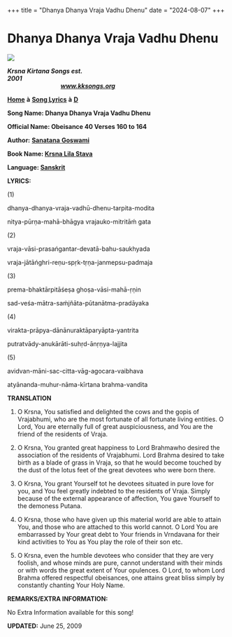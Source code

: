 +++
title = "Dhanya Dhanya Vraja Vadhu Dhenu"
date = "2024-08-07"
+++

# Dhanya Dhanya Vraja Vadhu Dhenu
**[![](http://kksongs.org/image_files/image002.jpg)](http://kksongs.org/)**

**_Krsna_** **_Kirtana Songs est. 2001_**                                                                                                                                                      **_www.kksongs.org_**

[**Home**](http://kksongs.org/) **à** [**Song Lyrics**](http://kksongs.org/lyrics.html) **à** [**D**](http://kksongs.org/songs/song_d.html)

**Song Name: Dhanya Dhanya Vraja Vadhu Dhenu**

**Official Name: Obeisance 40 Verses 160 to 164**

**Author:** [**Sanatana** **Goswami**](http://kksongs.org/authors/list/sanatana_g.html)

**Book Name: [Krsna Lila Stava](http://kksongs.org/authors/krsnalilastava.html)**

**Language: [Sanskrit](http://kksongs.org/language/list/sanskrit.html)**

**LYRICS:**

(1)

dhanya-dhanya-vraja-vadhū-dhenu-tarpita-modita

nitya-pūrṇa-mahā-bhāgya vrajauko-mitritāḿ gata

(2)

vraja-vāsi-prasańgantar-devatā-bahu-saukhyada

vraja-jātāńghri-reṇu-spṛk-tṛṇa-janmepsu-padmaja

(3)

prema-bhaktārpitāśeṣa ghoṣa-vāsi-mahā-ṛṇin

sad-veśa-mātra-saḿjñāta-pūtanātma-pradāyaka

(4)

virakta-prāpya-dānānuraktāparyāpta-yantrita

putratvādy-anukārāti-suhṛd-ānṛṇya-lajjita

(5)

avidvan-māni-sac-citta-vāg-agocara-vaibhava

atyānanda-muhur-nāma-kīrtana brahma-vandita

**TRANSLATION**

1) O Krsna, You satisfied and delighted the cows and the gopis of Vrajabhumi, who are the most fortunate of all fortunate living entities. O Lord, You are eternally full of great auspiciousness, and You are the friend of the residents of Vraja.

2) O Krsna, You granted great happiness to Lord Brahmawho desired the association of the residents of Vrajabhumi. Lord Brahma desired to take birth as a blade of grass in Vraja, so that he would become touched by the dust of the lotus feet of the great devotees who were born there.

3) O Krsna, You grant Yourself tot he devotees situated in pure love for you, and You feel greatly indebted to the residents of Vraja. Simply because of the external appearance of affection, You gave Yourself to the demoness Putana.

4) O Krsna, those who have given up this material world are able to attain You, and those who are attached to this world cannot. O Lord You are embarrassed by Your great debt to Your friends in Vrndavana for their kind activities to You as You play the role of their son etc.

5) O Krsna, even the humble devotees who consider that they are very foolish, and whose minds are pure, cannot understand with their minds or with words the great extent of Your opulences. O Lord, to whom Lord Brahma offered respectful obeisances, one attains great bliss simply by constantly chanting Your Holy Name.

**REMARKS/EXTRA INFORMATION:**

No Extra Information available for this song!

**UPDATED:** June 25, 2009